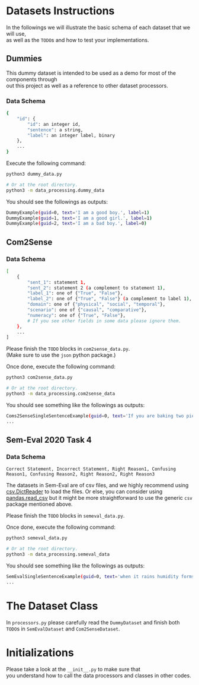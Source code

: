 # Datasets Instructions

In the followings we will illustrate the basic schema of each dataset that we will use,  
as well as the `TODO`s and how to test your implementations.


## Dummies

This dummy dataset is intended to be used as a demo for most of the components through  
out this project as well as a reference to other dataset processors.

### Data Schema

```bash
{
    "id": {
        "id": an integer id,
        "sentence": a string,
        "label": an integer label, binary
    },
    ...
}
```

Execute the following command:
```bash
python3 dummy_data.py

# Or at the root directory.
python3 -m data_processing.dummy_data
```
You should see the followings as outputs:
```bash
DummyExample(guid=0, text='I am a good boy.', label=1)
DummyExample(guid=1, text='I am a good girl.', label=1)
DummyExample(guid=2, text='I am a bad boy.', label=0)
```


## Com2Sense

### Data Schema

```bash
[
    {
        "sent_1": statement 1,
        "sent_2": statement 2 (a complement to statement 1),
        "label_1": one of {"True", "False"},                            # could be missing for test set
        "label_2": one of {"True", "False"} (a complement to label 1),  # could be missing for test set
        "domain": one of {"physical", "social", "temporal"},
        "scenario": one of {"causal", "comparative"},
        "numeracy": one of {"True", "False"},
        # If you see other fields in some data please ignore them.
    },
    ...
]
```

Please finish the `TODO` blocks in `com2sense_data.py`.  
(Make sure to use the `json` python package.)

Once done, execute the following command:
```bash
python3 com2sense_data.py

# Or at the root directory.
python3 -m data_processing.com2sense_data
```
You should see something like the followings as outputs:
```bash
Coms2SenseSingleSentenceExample(guid=0, text='If you are baking two pies, you should double your recipe.', label=1, domain='physical', scenario='causal', numeracy=True)
...
```

## Sem-Eval 2020 Task 4

### Data Schema

```csv
Correct Statement, Incorrect Statement, Right Reason1, Confusing Reason1, Confusing Reason2, Right Reason2, Right Reason3
```

The datasets in Sem-Eval are of csv files, and we highly recommend using [csv.DictReader](https://docs.python.org/3/library/csv.html) to load the files.
Or else, you can consider using [pandas.read\_csv](https://pandas.pydata.org/docs/reference/api/pandas.read_csv.html) but it might be more straightforward to use the generic `csv` package mentioned above.

Please finish the `TODO` blocks in `semeval_data.py`.

Once done, execute the following command:
```bash
python3 semeval_data.py

# Or at the root directory.
python3 -m data_processing.semeval_data
```
You should see something like the followings as outputs:
```bash
SemEvalSingleSentenceExample(guid=0, text='when it rains humidity forms', label=1, right_reason1='hotness will evaporate water', right_reason2='Laundry will not be dry because of the humidity.', right_reason3='Water makes humidity, not temperature.', confusing_reason1='Humidity is a measure of moisture in the atmosphere.', confusing_reason2='Laundry will not be dry because of the humidity.')
...
```


# The Dataset Class

In `processors.py` please carefully read the `DummyDataset` and finish both  
`TODO`s in `SemEvalDataset` and `Com2SenseDataset`.


# Initializations

Please take a look at the `__init__.py` to make sure that  
you understand how to call the data processors and classes in other codes.
